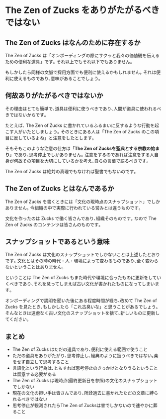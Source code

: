 # The Zen of Zucks をありがたがるべきではない


## The Zen of Zucks はなんのために存在するか

The Zen of Zucks は「オンボーディングの際にサクッと我々の価値観を伝えるための便利な道具」です｡
それ以上でもそれ以下でもありません｡

もしかしたら同様の文脈で採用方面でも便利に使えるかもしれません｡
それは便利に使えるものであり､意味があることでしょう｡

## 何故ありがたがるべきではないか

その理由はとても簡単で､道具は便利に使うべきであり､人間が道具に使われるべきではないからです｡

たとえば､ The Zen of Zucks に書かれているふるまいに反するような行動を起こす人がいたとしましょう｡
そのときにある人は「The Zen of Zucks のこの項目に反しているよね」と注意をしたとします｡

そもそもこのような注意の仕方は「**The Zen of Zucksを聖典とする宗教の始まり**」であり､思考停止でしかありません｡
注意をするのであれば注意をする人自身が何故その項目を大切にしているかを考え､自らの言葉で語るべきです｡

The Zen of Zucks は絶対の真理でもなければ聖書でもないのです｡

## The Zen of Zucks とはなんであるか

The Zen of Zucks を書くときには「文化の現時点のスナップショット」でしかありません｡
今組織の中で実際に行われている営みとは違うものです｡

文化を作ったのは Zucks で働く皆さんであり､組織そのものです｡
なので The Zen of Zucks のコンテンツは皆さんのものです｡

## スナップショットであるという意味

The Zen of Zucks は文化のスナップショットでしかないことは上述したとおりです｡
文化とはその時の時代・人・環境によって変わるものであり､全く変わらないということはありません｡

ということは The Zen of Zucks もまた時代や環境に合ったものに更新をしていくべきであり､それを怠ってしまえば古い文化が書かれたものになってしまいます｡

オンボーディングで説明を聞いた後にある程度時間が経ち､改めて The Zen of Zucks を見たとき､もしかしたら「これ古臭いな」と思うことがあるでしょう｡
そんなときは遠慮なく古い文化のスナップショットを捨て､新しいものに更新してください｡

## まとめ

- The Zen of Zucks はただの道具であり､便利に使える範囲で使うこと
- ただの道具をありがたがり､思考停止し､経典のように扱うべきではない｡楽をせず自立して思考すること
- 言語化という行為は､ともすれば思考停止のきっかけとなりうるということは留意する必要がある
- The Zen of Zucks は現時点(最終更新日を参照)の文化のスナップショットでしかない
- 現在の文化の担い手は皆さんであり､所詮過去に書かれたただの文章に縛られるべきではない
- 思考停止が観測されたらThe Zen of Zucksは害でしかないので速やかに葬ること
